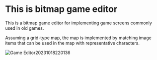 # This is bitmap game editor

This is a bitmap game editor for implementing game screens commonly used in old games.

Assuming a grid-type map, the map is implemented by matching image items that can be used in the map with representative characters.

![Game Editor20231018220136](https://github.com/GayeonJin/game_map_editor/assets/146898483/9637bc8b-e1d2-4536-a846-8c6c5ca2dbdc)
